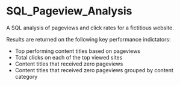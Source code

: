 # SQL_Pageview_Analysis

A SQL analysis of pageviews and click rates for a fictitious website. 

Results are returned on the following key performance indictators:
- Top performing content titles based on pageviews
- Total clicks on each of the top viewed sites
- Content titles that received zero pageviews
- Content titles that received zero pageviews grouped by content category
